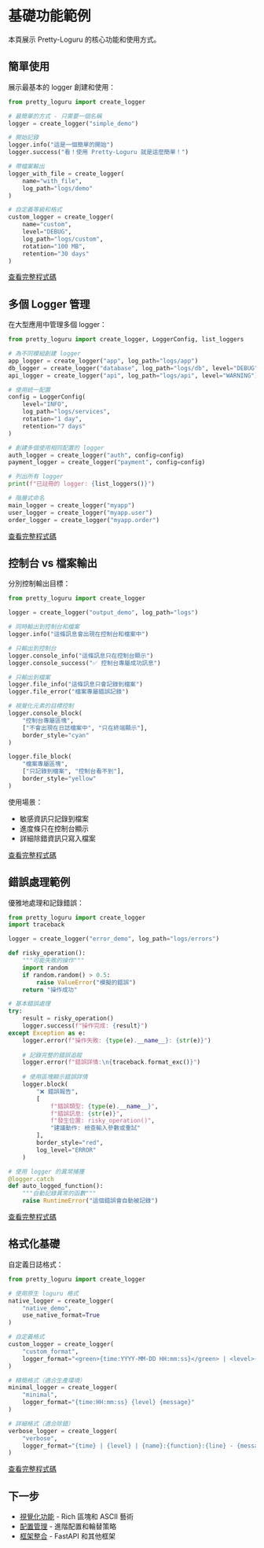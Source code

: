 # 基礎功能範例

本頁展示 Pretty-Loguru 的核心功能和使用方式。

## 簡單使用

展示最基本的 logger 創建和使用：

```python
from pretty_loguru import create_logger

# 最簡單的方式 - 只需要一個名稱
logger = create_logger("simple_demo")

# 開始記錄
logger.info("這是一個簡單的開始")
logger.success("看！使用 Pretty-Loguru 就是這麼簡單！")

# 帶檔案輸出
logger_with_file = create_logger(
    name="with_file",
    log_path="logs/demo"
)

# 自定義等級和格式
custom_logger = create_logger(
    name="custom",
    level="DEBUG",
    log_path="logs/custom",
    rotation="100 MB",
    retention="30 days"
)
```

[查看完整程式碼](https://github.com/JonesHong/pretty-loguru/blob/master/examples/02_basics/simple_usage.py)

## 多個 Logger 管理

在大型應用中管理多個 logger：

```python
from pretty_loguru import create_logger, LoggerConfig, list_loggers

# 為不同模組創建 logger
app_logger = create_logger("app", log_path="logs/app")
db_logger = create_logger("database", log_path="logs/db", level="DEBUG")
api_logger = create_logger("api", log_path="logs/api", level="WARNING")

# 使用統一配置
config = LoggerConfig(
    level="INFO",
    log_path="logs/services",
    rotation="1 day",
    retention="7 days"
)

# 創建多個使用相同配置的 logger
auth_logger = create_logger("auth", config=config)
payment_logger = create_logger("payment", config=config)

# 列出所有 logger
print(f"已註冊的 logger: {list_loggers()}")

# 階層式命名
main_logger = create_logger("myapp")
user_logger = create_logger("myapp.user")
order_logger = create_logger("myapp.order")
```

[查看完整程式碼](https://github.com/JonesHong/pretty-loguru/blob/master/examples/02_basics/multiple_loggers.py)

## 控制台 vs 檔案輸出

分別控制輸出目標：

```python
from pretty_loguru import create_logger

logger = create_logger("output_demo", log_path="logs")

# 同時輸出到控制台和檔案
logger.info("這條訊息會出現在控制台和檔案中")

# 只輸出到控制台
logger.console_info("這條訊息只在控制台顯示")
logger.console_success("✅ 控制台專屬成功訊息")

# 只輸出到檔案
logger.file_info("這條訊息只會記錄到檔案")
logger.file_error("檔案專屬錯誤記錄")

# 視覺化元素的目標控制
logger.console_block(
    "控制台專屬區塊",
    ["不會出現在日誌檔案中", "只在終端顯示"],
    border_style="cyan"
)

logger.file_block(
    "檔案專屬區塊",
    ["只記錄到檔案", "控制台看不到"],
    border_style="yellow"
)
```

使用場景：
- 敏感資訊只記錄到檔案
- 進度條只在控制台顯示
- 詳細除錯資訊只寫入檔案

[查看完整程式碼](https://github.com/JonesHong/pretty-loguru/blob/master/examples/02_basics/console_vs_file.py)

## 錯誤處理範例

優雅地處理和記錄錯誤：

```python
from pretty_loguru import create_logger
import traceback

logger = create_logger("error_demo", log_path="logs/errors")

def risky_operation():
    """可能失敗的操作"""
    import random
    if random.random() > 0.5:
        raise ValueError("模擬的錯誤")
    return "操作成功"

# 基本錯誤處理
try:
    result = risky_operation()
    logger.success(f"操作完成: {result}")
except Exception as e:
    logger.error(f"操作失敗: {type(e).__name__}: {str(e)}")
    
    # 記錄完整的錯誤追蹤
    logger.error(f"錯誤詳情:\n{traceback.format_exc()}")
    
    # 使用區塊顯示錯誤詳情
    logger.block(
        "❌ 錯誤報告",
        [
            f"錯誤類型: {type(e).__name__}",
            f"錯誤訊息: {str(e)}",
            f"發生位置: risky_operation()",
            "建議動作: 檢查輸入參數或重試"
        ],
        border_style="red",
        log_level="ERROR"
    )

# 使用 logger 的異常捕獲
@logger.catch
def auto_logged_function():
    """自動記錄異常的函數"""
    raise RuntimeError("這個錯誤會自動被記錄")
```

[查看完整程式碼](https://github.com/JonesHong/pretty-loguru/blob/master/examples/02_basics/error_handling.py)

## 格式化基礎

自定義日誌格式：

```python
from pretty_loguru import create_logger

# 使用原生 loguru 格式
native_logger = create_logger(
    "native_demo",
    use_native_format=True
)

# 自定義格式
custom_logger = create_logger(
    "custom_format",
    logger_format="<green>{time:YYYY-MM-DD HH:mm:ss}</green> | <level>{level: <8}</level> | <cyan>{name}</cyan> - <level>{message}</level>"
)

# 精簡格式（適合生產環境）
minimal_logger = create_logger(
    "minimal",
    logger_format="{time:HH:mm:ss} {level} {message}"
)

# 詳細格式（適合除錯）
verbose_logger = create_logger(
    "verbose",
    logger_format="{time} | {level} | {name}:{function}:{line} - {message}"
)
```

[查看完整程式碼](https://github.com/JonesHong/pretty-loguru/blob/master/examples/02_basics/formatting_basics.py)

## 下一步

- [視覺化功能](./visual.md) - Rich 區塊和 ASCII 藝術
- [配置管理](./configuration.md) - 進階配置和輪替策略
- [框架整合](./integrations.md) - FastAPI 和其他框架